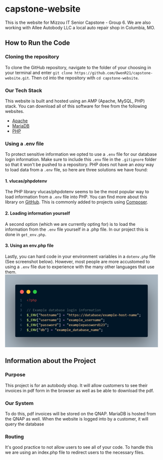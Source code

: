# capstone-website
This is the website for Mizzou IT Senior Capstone - Group 6. We are also working with Allee Autobody LLC a local auto repair shop in Columbia, MO.

## How to Run the Code

### Cloning the repository
To clone the GitHub repository, navigate to the folder of your choosing in your terminal and enter `git clone https://github.com/OwenR21/capstone-website.git`. Then cd into the repository with `cd capstone-website`.

### Our Tech Stack
This website is built and hosted using an AMP (Apache, MySQL, PHP) stack. You can download all of this software for free from the following websites.
- [Apache](https://httpd.apache.org/download.cgi)
- [MariaDB](https://mariadb.org/download/?t=mariadb&p=mariadb&r=11.3.2&os=windows&cpu=x86_64&pkg=msi&mirror=starburst_stlouis)
- [PHP](https://www.php.net/downloads.php)

### Using a .env file
To protect sensitive information we opted to use a `.env` file for our database login information. Make sure to include this `.env` file in the `.gitignore` folder so that it won't be pushed to a repository. PHP does not have an *easy* way to load data from a `.env` file, so here are three solutions we have found:

#### 1. vlucas/phpdotenv
The PHP library vlucas/phpdotenv seems to be the most popular way to load information from a `.env` file into PHP. You can find more about this library on [GitHub](https://github.com/vlucas/phpdotenv). This is commonly added to projects using [Composer](https://getcomposer.org/).

#### 2. Loading information yourself
A second option (which we are currently opting for) is to load the information from the `.env` file yourself in a .php file. In our project this is done in `get_env.php`.

#### 3. Using an env.php file
Lastly, you can hard code in your environment variables in a `dotenv.php` file (See screenshot below). However, most people are more accustomed to using a `.env` file due to experience with the many other languages that use them.
![Image of how to hard code environment variables in a dotenv.php file](./documentation_photos/example_database_login_information.png)

## Information about the Project

### Purpose
This project is for an autobody shop. It will allow customers to see their invoices in pdf form in the browser as well as be able to download the pdf.

### Our System
To do this, pdf invoices will be stored on the QNAP. MariaDB is hosted from the QNAP as well. When the website is logged into by a customer, it will query the database 

### Routing
It's good practice to not allow users to see all of your code. To handle this we are using an index.php file to redirect users to the necessary files.